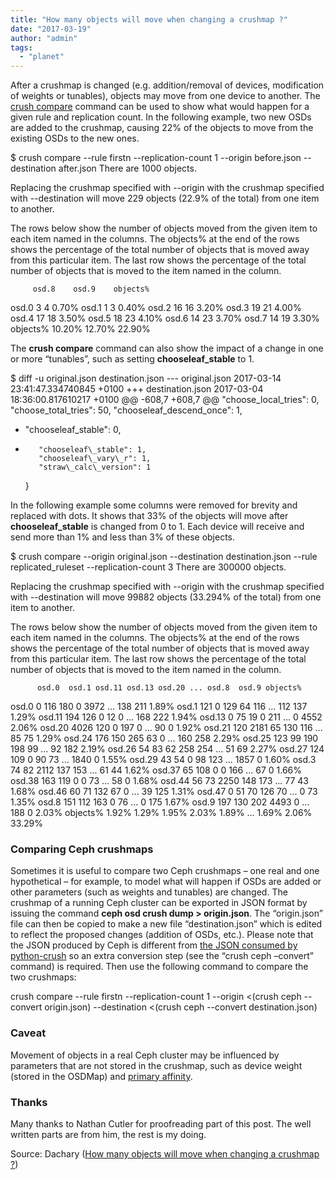 ```yaml
---
title: "How many objects will move when changing a crushmap ?"
date: "2017-03-19"
author: "admin"
tags: 
  - "planet"
---
```


After a crushmap is changed (e.g. addition/removal of devices, modification of weights or tunables), objects may move from one device to another. The [crush compare](http://crush.readthedocs.io/) command can be used to show what would happen for a given rule and replication count. In the following example, two new OSDs are added to the crushmap, causing 22% of the objects to move from the existing OSDs to the new ones.

$ crush compare --rule firstn 
                --replication-count 1 
                --origin before.json --destination after.json
There are 1000 objects.

Replacing the crushmap specified with --origin with the crushmap
specified with --destination will move 229 objects (22.9% of the total)
from one item to another.

The rows below show the number of objects moved from the given
item to each item named in the columns. The objects% at the
end of the rows shows the percentage of the total number
of objects that is moved away from this particular item. The
last row shows the percentage of the total number of objects
that is moved to the item named in the column.

         osd.8    osd.9    objects%
osd.0        3        4       0.70%
osd.1        1        3       0.40%
osd.2       16       16       3.20%
osd.3       19       21       4.00%
osd.4       17       18       3.50%
osd.5       18       23       4.10%
osd.6       14       23       3.70%
osd.7       14       19       3.30%
objects%   10.20%   12.70%   22.90%

The **crush compare** command can also show the impact of a change in one or more “tunables”, such as setting **chooseleaf\_stable** to 1.

$ diff -u original.json destination.json
--- original.json	2017-03-14 23:41:47.334740845 +0100
+++ destination.json	2017-03-04 18:36:00.817610217 +0100
@@ -608,7 +608,7 @@
         "choose\_local\_tries": 0,
         "choose\_total\_tries": 50,
         "chooseleaf\_descend\_once": 1,
- "chooseleaf\_stable": 0,
+        "chooseleaf\_stable": 1,
         "chooseleaf\_vary\_r": 1,
         "straw\_calc\_version": 1
     }

In the following example some columns were removed for brevity and replaced with dots. It shows that 33% of the objects will move after **chooseleaf\_stable** is changed from 0 to 1. Each device will receive and send more than 1% and less than 3% of these objects.

$ crush compare --origin original.json --destination destination.json 
                --rule replicated\_ruleset --replication-count 3
There are 300000 objects.

Replacing the crushmap specified with --origin with the crushmap
specified with --destination will move 99882 objects (33.294% of the total)
from one item to another.

The rows below show the number of objects moved from the given
item to each item named in the columns. The objects% at the
end of the rows shows the percentage of the total number
of objects that is moved away from this particular item. The
last row shows the percentage of the total number of objects
that is moved to the item named in the column.

          osd.0  osd.1 osd.11 osd.13 osd.20 ... osd.8  osd.9 objects%
osd.0         0    116    180      0   3972 ...   138    211    1.89%
osd.1       121      0    129     64    116 ...   112    137    1.29%
osd.11      194    126      0     12      0 ...   168    222    1.94%
osd.13        0     75     19      0    211 ...     0   4552    2.06%
osd.20     4026    120      0    197      0 ...    90      0    1.92%
osd.21      120   2181     65    130    116 ...    85     75    1.29%
osd.24      176    150    265     63      0 ...   160    258    2.29%
osd.25      123     99    190    198     99 ...    92    182    2.19%
osd.26       54     83     62    258    254 ...    51     69    2.27%
osd.27      124    109      0     90     73 ...  1840      0    1.55%
osd.29       43     54      0     98    123 ...  1857      0    1.60%
osd.3        74     82   2112    137    153 ...    61     44    1.62%
osd.37       65    108      0      0    166 ...    67      0    1.66%
osd.38      163    119      0      0     73 ...    58      0    1.68%
osd.44       56     73   2250    148    173 ...    77     43    1.68%
osd.46       60     71    132     67      0 ...    39    125    1.31%
osd.47        0     51     70    126     70 ...     0     73    1.35%
osd.8       151    112    163      0     76 ...     0    175    1.67%
osd.9       197    130    202   4493      0 ...   188      0    2.03%
objects%  1.92%  1.29%  1.95%  2.03%  1.89% ... 1.69%  2.06%   33.29%

### Comparing Ceph crushmaps

Sometimes it is useful to compare two Ceph crushmaps – one real and one hypothetical – for example, to model what will happen if OSDs are added or other parameters (such as weights and tunables) are changed. The crushmap of a running Ceph cluster can be exported in JSON format by issuing the command **ceph osd crush dump > origin.json**. The “origin.json” file can then be copied to make a new file “destination.json” which is edited to reflect the proposed changes (addition of OSDs, etc.). Please note that the JSON produced by Ceph is different from [the JSON consumed by python-crush](http://crush.readthedocs.io/en/latest/api.html#crush.Crush.parse) so an extra conversion step (see the “crush ceph –convert” command) is required. Then use the following command to compare the two crushmaps:

crush compare --rule firstn --replication-count 1 
              --origin <(crush ceph --convert origin.json) 
              --destination <(crush ceph --convert destination.json)

### Caveat

Movement of objects in a real Ceph cluster may be influenced by parameters that are not stored in the crushmap, such as device weight (stored in the OSDMap) and [primary affinity](http://docs.ceph.com/docs/master/rados/operations/crush-map/#primary-affinity).

### Thanks

Many thanks to Nathan Cutler for proofreading part of this post. The well written parts are from him, the rest is my doing.

Source: Dachary ([How many objects will move when changing a crushmap ?](http://dachary.org/?p=4003))
